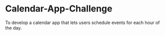 # Calendar-App-Challenge
To develop a calendar app that lets users schedule events for each hour of the day.
